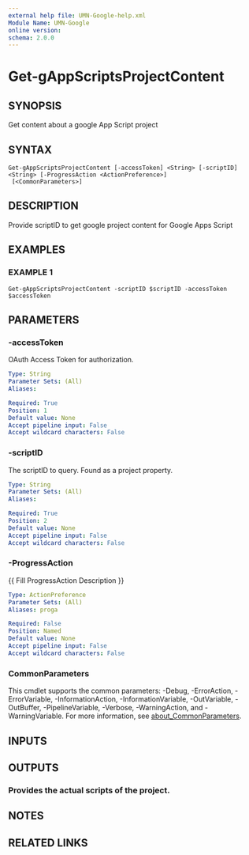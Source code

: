 ```yaml
---
external help file: UMN-Google-help.xml
Module Name: UMN-Google
online version:
schema: 2.0.0
---
```


# Get-gAppScriptsProjectContent

## SYNOPSIS
Get content  about a google App Script project

## SYNTAX

```
Get-gAppScriptsProjectContent [-accessToken] <String> [-scriptID] <String> [-ProgressAction <ActionPreference>]
 [<CommonParameters>]
```

## DESCRIPTION
Provide scriptID to get google project content for Google Apps Script

## EXAMPLES

### EXAMPLE 1
```
Get-gAppScriptsProjectContent -scriptID $scriptID -accessToken $accessToken
```

## PARAMETERS

### -accessToken
OAuth Access Token for authorization.

```yaml
Type: String
Parameter Sets: (All)
Aliases:

Required: True
Position: 1
Default value: None
Accept pipeline input: False
Accept wildcard characters: False
```

### -scriptID
The scriptID to query.
Found as a project property.

```yaml
Type: String
Parameter Sets: (All)
Aliases:

Required: True
Position: 2
Default value: None
Accept pipeline input: False
Accept wildcard characters: False
```

### -ProgressAction
{{ Fill ProgressAction Description }}

```yaml
Type: ActionPreference
Parameter Sets: (All)
Aliases: proga

Required: False
Position: Named
Default value: None
Accept pipeline input: False
Accept wildcard characters: False
```

### CommonParameters
This cmdlet supports the common parameters: -Debug, -ErrorAction, -ErrorVariable, -InformationAction, -InformationVariable, -OutVariable, -OutBuffer, -PipelineVariable, -Verbose, -WarningAction, and -WarningVariable. For more information, see [about_CommonParameters](http://go.microsoft.com/fwlink/?LinkID=113216).

## INPUTS

## OUTPUTS

### Provides the actual scripts of the project.
## NOTES

## RELATED LINKS
